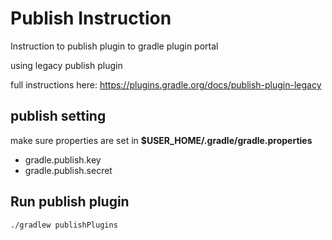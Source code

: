 # Publish  Instruction

Instruction to publish plugin to gradle plugin portal

using legacy publish plugin

full instructions here: https://plugins.gradle.org/docs/publish-plugin-legacy

## publish setting
make sure properties are set in
__$USER_HOME/.gradle/gradle.properties__

- gradle.publish.key
- gradle.publish.secret

## Run publish plugin

```shell
./gradlew publishPlugins
```